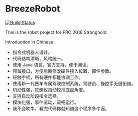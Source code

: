 # BreezeRobot

[![Build Status](https://travis-ci.com/ZodiacEFZ/BreezeRobot.svg)](https://travis-ci.com/ZodiacEFZ/BreezeRobot)

This is the robot project for FRC 2016 Stronghold.

Introduction in Chinese:

* 指令式机器人设计。
* 代码结构清晰，风格统一。
* 使用 Java 语言，官方支持，便于阅读。
* 预留接口，方便后期修改硬件接入位置、部件参数。
* 轻触手柄，所有硬件都能协调工作。
* 使用新一代赛车专属驾驶控制系统，驾驶员、操控手无缝衔接。
* 机动性强，陀螺仪自动校准底盘角度。
* 支持自动阶段指令选择。
* 模块化强，事件驱动，流畅运行。
* 我不会吹牛，看完代码你就知道这个程序多牛逼。
